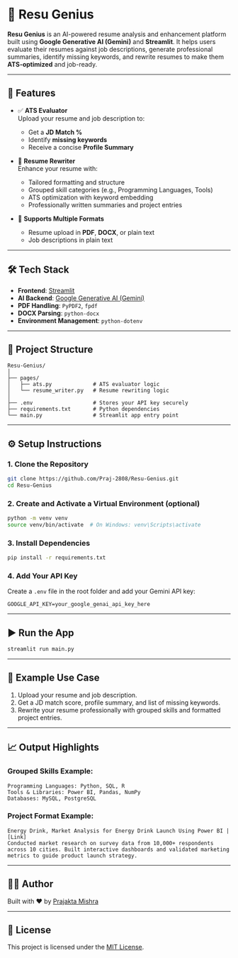 # 🤖 Resu Genius

**Resu Genius** is an AI-powered resume analysis and enhancement platform built using **Google Generative AI (Gemini)** and **Streamlit**. It helps users evaluate their resumes against job descriptions, generate professional summaries, identify missing keywords, and rewrite resumes to make them **ATS-optimized** and job-ready.

---

## 🚀 Features

- ✅ **ATS Evaluator**  
  Upload your resume and job description to:
  - Get a **JD Match %**
  - Identify **missing keywords**
  - Receive a concise **Profile Summary**

- 🧠 **Resume Rewriter**  
  Enhance your resume with:
  - Tailored formatting and structure
  - Grouped skill categories (e.g., Programming Languages, Tools)
  - ATS optimization with keyword embedding
  - Professionally written summaries and project entries

- 📄 **Supports Multiple Formats**
  - Resume upload in **PDF**, **DOCX**, or plain text
  - Job descriptions in plain text

---

## 🛠️ Tech Stack

- **Frontend**: [Streamlit](https://streamlit.io/)
- **AI Backend**: [Google Generative AI (Gemini)](https://ai.google.dev/)
- **PDF Handling**: `PyPDF2`, `fpdf`
- **DOCX Parsing**: `python-docx`
- **Environment Management**: `python-dotenv`

---

## 📂 Project Structure

```
Resu-Genius/
│
├── pages/
│   ├── ats.py             # ATS evaluator logic
│   └── resume_writer.py   # Resume rewriting logic
│
├── .env                   # Stores your API key securely
├── requirements.txt       # Python dependencies
└── main.py                # Streamlit app entry point
```

---

## ⚙️ Setup Instructions

### 1. Clone the Repository
```bash
git clone https://github.com/Praj-2808/Resu-Genius.git
cd Resu-Genius
```

### 2. Create and Activate a Virtual Environment (optional)
```bash
python -m venv venv
source venv/bin/activate  # On Windows: venv\Scripts\activate
```

### 3. Install Dependencies
```bash
pip install -r requirements.txt
```

### 4. Add Your API Key
Create a `.env` file in the root folder and add your Gemini API key:
```
GOOGLE_API_KEY=your_google_genai_api_key_here
```

---

## ▶️ Run the App

```bash
streamlit run main.py
```

---

## 🧪 Example Use Case

1. Upload your resume and job description.
2. Get a JD match score, profile summary, and list of missing keywords.
3. Rewrite your resume professionally with grouped skills and formatted project entries.

---

## 📈 Output Highlights

### Grouped Skills Example:
```
Programming Languages: Python, SQL, R  
Tools & Libraries: Power BI, Pandas, NumPy  
Databases: MySQL, PostgreSQL  
```

### Project Format Example:
```
Energy Drink, Market Analysis for Energy Drink Launch Using Power BI | [Link]  
Conducted market research on survey data from 10,000+ respondents across 10 cities. Built interactive dashboards and validated marketing metrics to guide product launch strategy.
```

---

## 👩‍💻 Author

Built with ❤️ by [Prajakta Mishra](https://github.com/Praj-2808)

---

## 📄 License

This project is licensed under the [MIT License](LICENSE).
